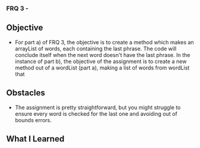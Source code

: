 ### FRQ 3 -
## Objective
- For part a) of FRQ 3, the objective is to create a method which makes an
arrayList of words, each containing the last phrase. The code will conclude itself
when the next word doesn't have the last phrase. In the instance of part b), the 
objective of the assignment is to create a new method out of a wordList (part a),
making a list of words from wordList that 
## Obstacles
- The assignment is pretty straightforward, but you might struggle to ensure
every word is checked for the last one and avoiding out of bounds errors. 
## What I Learned